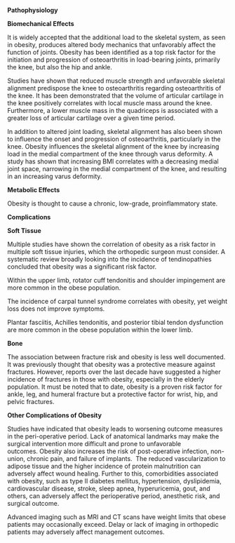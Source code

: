 **Pathophysiology**

**Biomechanical Effects**

It is widely accepted that the additional load to the skeletal system, as seen in obesity, produces altered body mechanics that unfavorably affect the function of joints. Obesity has been identified as a top risk factor for the initiation and progression of osteoarthritis in load-bearing joints, primarily the knee, but also the hip and ankle.

Studies have shown that reduced muscle strength and unfavorable skeletal alignment predispose the knee to osteoarthritis regarding osteoarthritis of the knee. It has been demonstrated that the volume of articular cartilage in the knee positively correlates with local muscle mass around the knee. Furthermore, a lower muscle mass in the quadriceps is associated with a greater loss of articular cartilage over a given time period.

In addition to altered joint loading, skeletal alignment has also been shown to influence the onset and progression of osteoarthritis, particularly in the knee. Obesity influences the skeletal alignment of the knee by increasing load in the medial compartment of the knee through varus deformity. A study has shown that increasing BMI correlates with a decreasing medial joint space, narrowing in the medial compartment of the knee, and resulting in an increasing varus deformity.

**Metabolic Effects**

Obesity is thought to cause a chronic, low-grade, proinflammatory state.

**Complications**

**Soft Tissue**

Multiple studies have shown the correlation of obesity as a risk factor in multiple soft tissue injuries, which the orthopedic surgeon must consider. A systematic review broadly looking into the incidence of tendinopathies concluded that obesity was a significant risk factor.

Within the upper limb, rotator cuff tendonitis and shoulder impingement are more common in the obese population.

The incidence of carpal tunnel syndrome correlates with obesity, yet weight loss does not improve symptoms.

Plantar fasciitis, Achilles tendonitis, and posterior tibial tendon dysfunction are more common in the obese population within the lower limb.

**Bone**

The association between fracture risk and obesity is less well documented. It was previously thought that obesity was a protective measure against fractures. However, reports over the last decade have suggested a higher incidence of fractures in those with obesity, especially in the elderly population. It must be noted that to date, obesity is a proven risk factor for ankle, leg, and humeral fracture but a protective factor for wrist, hip, and pelvic fractures.

**Other Complications of Obesity**

Studies have indicated that obesity leads to worsening outcome measures in the peri-operative period. Lack of anatomical landmarks may make the surgical intervention more difficult and prone to unfavorable outcomes. Obesity also increases the risk of post-operative infection, non-union, chronic pain, and failure of implants.  The reduced vascularization to adipose tissue and the higher incidence of protein malnutrition can adversely affect wound healing. Further to this, comorbidities associated with obesity, such as type II diabetes mellitus, hypertension, dyslipidemia, cardiovascular disease, stroke, sleep apnea, hyperuricemia, gout, and others, can adversely affect the perioperative period, anesthetic risk, and surgical outcome.

Advanced imaging such as MRI and CT scans have weight limits that obese patients may occasionally exceed. Delay or lack of imaging in orthopedic patients may adversely affect management outcomes.